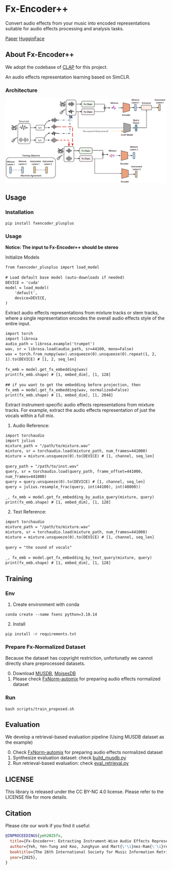 # Fx-Encoder++

Convert audio effects from your music into encoded representations suitable for audio effects processing and analysis tasks.

[Paper](https://arxiv.org/abs/2507.02273)
[HugginFace](https://huggingface.co/yytung/fxencoder-plusplus)

## About Fx-Encoder++ 
We adopt the codebase of [CLAP](https://github.com/LAION-AI/CLAP) for this project.

An audio effects representation learning based on SimCLR. 
### Architecture 
![fxencoder_plusplus](assets/model_arc.png)

## Usage
### Installation 
```
pip install fxencoder_plusplus
```

### Usage 
**Notice: The input to Fx-Encoder++ should be stereo**

Initialize Models 
```
from fxencoder_plusplus import load_model 

# Load default base model (auto-downloads if needed)
DEVICE = 'cuda'
model = load_model(
    'default',
    device=DEVICE,
)
```

Extract audio effects representations from mixture tracks or stem tracks, where a single representation encodes the overall audio effects style of the entire input.
```
import torch 
import librosa 
audio_path = librosa.example('trumpet')
wav, sr = librosa.load(audio_path, sr=44100, mono=False)
wav = torch.from_numpy(wav).unsqueeze(0).unsqueeze(0).repeat(1, 2, 1).to(DEVICE) # [1, 2, seq_len]

fx_emb = model.get_fx_embedding(wav)
print(fx_emb.shape) # [1, embed_dim], [1, 128]

## if you want to get the embedding before projection, then 
fx_emb = model.get_fx_embedding(wav, normalized=False)
print(fx_emb.shape) # [1, embed_dim], [1, 2048]
```

Extract instrument-specific audio effects representations from mixture tracks. For example, extract the audio effects representation of just the vocals within a full mix. 

1. Audio Reference:
```
import torchaudio 
import julius 
mixture_path = "/path/to/mixture.wav"
mixture, sr = torchaudio.load(mixture_path, num_frames=441000)
mixture = mixture.unsqueeze(0).to(DEVICE) # [1, channel, seq_len]

query_path = "/path/to/inst.wav"
query, sr = torchaudio.load(query_path, frame_offset=441000, num_frames=441000)
query = query.unsqueeze(0).to(DEVICE) # [1, channel, seq_len]
query = julius.resample_frac(query, int(44100), int(48000))

_, fx_emb = model.get_fx_embedding_by_audio_query(mixture, query)
print(fx_emb.shape) # [1, embed_dim], [1, 128]
``` 
2. Text Reference: 
```
import torchaudio 
mixture_path = "/path/to/mixture.wav"
mixture, sr = torchaudio.load(mixture_path, num_frames=441000)
mixture = mixture.unsqueeze(0).to(DEVICE) # [1, channel, seq_len]

query = "the sound of vocals"

_, fx_emb = model.get_fx_embedding_by_text_query(mixture, query)
print(fx_emb.shape) # [1, embed_dim], [1, 128]
```


## Training 

###  Env 

1. Create environment with conda 
```
conda create --name fxenc python=3.10.14
```
2. Install 
```
pip install -r requirements.txt 
```

### Prepare Fx-Normalized Dataset 
Because the dataset has copyright restriction, unfortunatly we cannot directly share preprocessed datasets. 

0. Download [MUSDB](https://sigsep.github.io/datasets/musdb.html), [MoisesDB](https://github.com/moises-ai/moises-db)
1. Please check [FxNorm-automix](https://github.com/sony/fxnorm-automix) for preparing audio effects normalized dataset

### Run 
```
bash scripts/train_proposed.sh 
```

## Evaluation 
We develop a retrieval-based evaluation pipeline (Using MUSDB dataset as the example)

0. Check [FxNorm-automix](https://github.com/sony/fxnorm-automix) for preparing audio effects normalized dataset
1. Synthesize evaluation dataset: check [build_musdb.py](./build_eval_data/build_musdb.py) 
2. Run retrieval-based evaluation: check [eval_retrieval.py](./evaluation/eval_retrieval.py)

## LICENSE 
This library is released under the CC BY-NC 4.0 license. Please refer to the LICENSE file for more details.


## Citation

Please cite our work if you find it useful:

```bibtex
@INPROCEEDINGS{yeh2025fx, 
  title={Fx-Encoder++: Extracting Instrument-Wise Audio Effects Representations from Mixtures}, 
  author={Yeh, Yen-Tung and Koo, Junghyun and Mart{\'\i}nez-Ram{\'\i}rez, Marco A and Liao, Wei-Hsiang and Yang, Yi-Hsuan and Mitsufuji, Yuki}, 
  booktitle={The 26th International Society for Music Information Retrieval Conference (ISMIR)},  
  year={2025},
}
```


